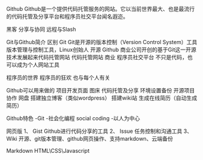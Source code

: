 Github
	Github是一个提供代码托管服务的网站。它以当前世界最大、也是最流行的代码托管及分享平台和程序员社交平台闻名遐迩。


黑客
	分享与协同
	远程与Slash

Git与Github简介
	区别
		Git
			Git是开源的版本控制（Version Control System）工具
			版本管理与控制工具，Linux创始人
			开源
		Github
			商业公司开创的基于Git这一开源技术发展起来代码托管网站
			代码托管网站
			商业
			程序员社交平台
			不只是代码，也可以成为个人网站工具

程序员的世界
程序员的狂欢
也与每个人有关

Github可以用来做的
项目开发页面
图床
代码托管及分享
环境设置备份
开源项目协作
网盘
搭建独立博客（类似wordpress）
搭建wiki站
生成在线简历（自动生成简历）

Github特色
	-Git
	-社会化编程 social coding
	-以人为中心

网页版
1、	Gist
Github进行代码分享的工具
2、	Issue
任务控制和沟通工具
3、	Wiki
开源、git版本管理、github网页操作、支持markdown、云端备份




Markdown
HTML\CSS\Javascript
